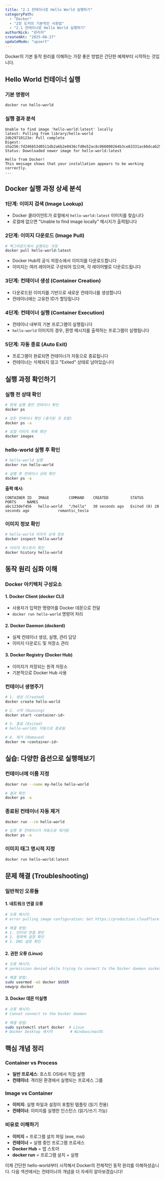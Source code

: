 ```yaml
---
title: "2.1 컨테이너로 Hello World 실행하기"
categoryPath:
  - "Docker"
  - "2장 도커의 기본적인 사용법"
  - "2.1 컨테이너로 Hello World 실행하기"
authorNick: "관리자"
createdAt: "2025-08-27"
updateMode: "upsert"
---
```

Docker의 기본 동작 원리를 이해하는 가장 좋은 방법은 간단한 예제부터 시작하는 것입니다.

## Hello World 컨테이너 실행

### 기본 명령어
```bash
docker run hello-world
```

### 실행 결과 분석
```
Unable to find image 'hello-world:latest' locally
latest: Pulling from library/hello-world
2db29710123e: Pull complete 
Digest: sha256:7d246653d0511db2a6b2e0436cfd0e52ac8c066000264b3ce63331ac66dca625
Status: Downloaded newer image for hello-world:latest

Hello from Docker!
This message shows that your installation appears to be working correctly.
...
```

## Docker 실행 과정 상세 분석

### 1단계: 이미지 검색 (Image Lookup)
- Docker 클라이언트가 로컬에서 `hello-world:latest` 이미지를 찾습니다
- 로컬에 없으면 "Unable to find image locally" 메시지가 출력됩니다

### 2단계: 이미지 다운로드 (Image Pull)
```bash
# 백그라운드에서 실행되는 과정
docker pull hello-world:latest
```
- Docker Hub의 공식 저장소에서 이미지를 다운로드합니다
- 이미지는 여러 레이어로 구성되어 있으며, 각 레이어별로 다운로드됩니다

### 3단계: 컨테이너 생성 (Container Creation)
- 다운로드된 이미지를 기반으로 새로운 컨테이너를 생성합니다
- 컨테이너에는 고유한 ID가 할당됩니다

### 4단계: 컨테이너 실행 (Container Execution)
- 컨테이너 내부의 기본 프로그램이 실행됩니다
- `hello-world` 이미지의 경우, 환영 메시지를 출력하는 프로그램이 실행됩니다

### 5단계: 자동 종료 (Auto Exit)
- 프로그램이 완료되면 컨테이너가 자동으로 종료됩니다
- 컨테이너는 삭제되지 않고 "Exited" 상태로 남아있습니다

## 실행 과정 확인하기

### 실행 전 상태 확인
```bash
# 현재 실행 중인 컨테이너 확인
docker ps

# 모든 컨테이너 확인 (중지된 것 포함)
docker ps -a

# 로컬 이미지 목록 확인
docker images
```

### hello-world 실행 후 확인
```bash
# hello-world 실행
docker run hello-world

# 실행 후 컨테이너 상태 확인
docker ps -a
```

**출력 예시:**
```
CONTAINER ID   IMAGE         COMMAND    CREATED          STATUS                      PORTS     NAMES
abc123def456   hello-world   "/hello"   30 seconds ago   Exited (0) 28 seconds ago             romantic_tesla
```

### 이미지 정보 확인
```bash
# hello-world 이미지 상세 정보
docker inspect hello-world

# 이미지 히스토리 확인
docker history hello-world
```

## 동작 원리 심화 이해

### Docker 아키텍처 구성요소

#### 1. Docker Client (docker CLI)
- 사용자가 입력한 명령어를 Docker 데몬으로 전달
- `docker run hello-world` 명령어 처리

#### 2. Docker Daemon (dockerd)
- 실제 컨테이너 생성, 실행, 관리 담당
- 이미지 다운로드 및 저장소 관리

#### 3. Docker Registry (Docker Hub)
- 이미지가 저장되는 원격 저장소
- 기본적으로 Docker Hub 사용

### 컨테이너 생명주기

```bash
# 1. 생성 (Created)
docker create hello-world

# 2. 시작 (Running)
docker start <container-id>

# 3. 종료 (Exited)
# hello-world는 자동으로 종료됨

# 4. 제거 (Removed)
docker rm <container-id>
```

## 실습: 다양한 옵션으로 실행해보기

### 컨테이너에 이름 지정
```bash
docker run --name my-hello hello-world

# 결과 확인
docker ps -a
```

### 종료된 컨테이너 자동 제거
```bash
docker run --rm hello-world

# 실행 후 컨테이너가 자동으로 제거됨
docker ps -a
```

### 이미지 태그 명시적 지정
```bash
docker run hello-world:latest
```

## 문제 해결 (Troubleshooting)

### 일반적인 오류들

#### 1. 네트워크 연결 오류
```bash
# 오류 메시지:
# error pulling image configuration: Get https://production.cloudflare.docker.com/...: dial tcp: lookup production.cloudflare.docker.com

# 해결 방법:
# 1. 인터넷 연결 확인
# 2. 방화벽 설정 확인
# 3. DNS 설정 확인
```

#### 2. 권한 오류 (Linux)
```bash
# 오류 메시지:
# permission denied while trying to connect to the Docker daemon socket

# 해결 방법:
sudo usermod -aG docker $USER
newgrp docker
```

#### 3. Docker 데몬 미실행
```bash
# 오류 메시지:
# Cannot connect to the Docker daemon

# 해결 방법:
sudo systemctl start docker  # Linux
# Docker Desktop 재시작        # Windows/macOS
```

## 핵심 개념 정리

### Container vs Process
- **일반 프로세스**: 호스트 OS에서 직접 실행
- **컨테이너**: 격리된 환경에서 실행되는 프로세스 그룹

### Image vs Container
- **이미지**: 실행 파일과 설정이 포함된 템플릿 (읽기 전용)
- **컨테이너**: 이미지를 실행한 인스턴스 (읽기/쓰기 가능)

### 비유로 이해하기
- **이미지** = 프로그램 설치 파일 (exe, msi)
- **컨테이너** = 실행 중인 프로그램 프로세스
- **Docker Hub** = 앱 스토어
- **docker run** = 프로그램 설치 + 실행

이제 간단한 hello-world부터 시작해서 Docker의 전체적인 동작 원리를 이해하셨습니다. 다음 섹션에서는 컨테이너의 개념을 더 자세히 알아보겠습니다!

